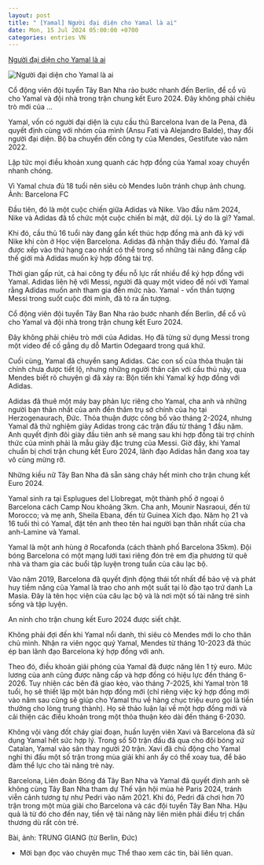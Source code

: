 ```yaml
---
layout: post
title: " [Yamal] Người đại diện cho Yamal là ai"
date: Mon, 15 Jul 2024 05:00:00 +0700
categories: entries VN
---
```

[Người đại diện cho Yamal là ai](https://www.qdnd.vn/the-thao/euro-2024/nguoi-dai-dien-cho-yamal-la-ai-785328)

![Người đại diện cho Yamal là ai](https://file3.qdnd.vn/data/images/0/2024/07/14/upload_2150/hhh.jpeg?w=400)

Cổ động viên đội tuyển Tây Ban Nha rảo bước nhanh đến Berlin, để cổ vũ cho Yamal và đội nhà trong trận chung kết Euro 2024. Đây không phải chiêu trò mới của ...

Yamal, vốn có người đại diện là cựu cầu thủ Barcelona Ivan de la Pena, đã quyết định cùng với nhóm của mình (Ansu Fati và Alejandro Balde), thay đổi người đại diện. Bộ ba chuyển đến công ty của Mendes, Gestifute vào năm 2022.

Lập tức mọi điều khoản xung quanh các hợp đồng của Yamal xoay chuyển nhanh chóng.

Vì Yamal chưa đủ 18 tuổi nên siêu cò Mendes luôn tránh chụp ảnh chung. Ảnh: Barcelona FC

Đầu tiên, đó là một cuộc chiến giữa Adidas và Nike. Vào đầu năm 2024, Nike và Adidas đã tổ chức một cuộc chiến bí mật, dữ dội. Lý do là gì? Yamal.

Khi đó, cầu thủ 16 tuổi này đang gần kết thúc hợp đồng mà anh đã ký với Nike khi còn ở Học viện Barcelona. Adidas đã nhận thấy điều đó. Yamal đã được xếp vào thứ hạng cao nhất có thể trong số những tài năng đẳng cấp thế giới mà Adidas muốn ký hợp đồng tài trợ.

Thời gian gấp rút, cả hai công ty đều nỗ lực rất nhiều để ký hợp đồng với Yamal. Adidas liên hệ với Messi, người đã quay một video để nói với Yamal rằng Adidas muốn anh tham gia đến mức nào. Yamal - vốn thần tượng Messi trong suốt cuộc đời mình, đã tỏ ra ấn tượng.

Cổ động viên đội tuyển Tây Ban Nha rảo bước nhanh đến Berlin, để cổ vũ cho Yamal và đội nhà trong trận chung kết Euro 2024.

Đây không phải chiêu trò mới của Adidas. Họ đã từng sử dụng Messi trong một video để cố gắng dụ dỗ Martin Odegaard trong quá khứ.

Cuối cùng, Yamal đã chuyển sang Adidas. Các con số của thỏa thuận tài chính chưa được tiết lộ, nhưng những người thân cận với cầu thủ này, qua Mendes biết rõ chuyện gì đã xảy ra: Bộn tiền khi Yamal ký hợp đồng với Adidas.

Adidas đã thuê một máy bay phản lực riêng cho Yamal, cha anh và những người bạn thân nhất của anh đến thăm trụ sở chính của họ tại Herzogenaurach, Đức. Thỏa thuận được công bố vào tháng 2-2024, nhưng Yamal đã thử nghiệm giày Adidas trong các trận đấu từ tháng 1 đầu năm. Anh quyết định đôi giày đầu tiên anh sẽ mang sau khi hợp đồng tài trợ chính thức của mình phải là mẫu giày đặc trưng của Messi. Giờ đây, khi Yamal chuẩn bị chơi trận chung kết Euro 2024, lãnh đạo Adidas hẳn đang xoa tay vô cùng mừng rỡ.

Những kiều nữ Tây Ban Nha đã sẵn sàng cháy hết mình cho trận chung kết Euro 2024.

Yamal sinh ra tại Esplugues del Llobregat, một thành phố ở ngoại ô Barcelona cách Camp Nou khoảng 3km. Cha anh, Mounir Nasraoui, đến từ Morocco; và mẹ anh, Sheila Ebana, đến từ Guinea Xích đạo. Năm họ 21 và 16 tuổi thì có Yamal, đặt tên anh theo tên hai người bạn thân nhất của cha anh-Lamine và Yamal.

Yamal là một anh hùng ở Rocafonda (cách thành phố Barcelona 35km). Đội bóng Barcelona có một mạng lưới taxi riêng đón trẻ em địa phương từ quê nhà và tham gia các buổi tập luyện trong tuần của câu lạc bộ.

Vào năm 2019, Barcelona đã quyết định động thái tốt nhất để bảo vệ và phát huy tiềm năng của Yamal là trao cho anh một suất tại lò đào tạo trứ danh La Masia. Đây là tên học viện của câu lạc bộ và là nơi một số tài năng trẻ sinh sống và tập luyện.

An ninh cho trận chung kết Euro 2024 được siết chặt.

Không phải đợi đến khi Yamal nổi danh, thì siêu cò Mendes mới lo cho thân chủ mình. Nhận ra viên ngọc quý Yamal, Mendes từ tháng 10-2023 đã thúc ép ban lãnh đạo Barcelona ký hợp đồng với anh.

Theo đó, điều khoản giải phóng của Yamal đã được nâng lên 1 tỷ euro. Mức lương của anh cũng được nâng cấp và hợp đồng có hiệu lực đến tháng 6-2026. Tuy nhiên các bên đã giao kèo, vào tháng 7-2025, khi Yamal tròn 18 tuổi, họ sẽ thiết lập một bản hợp đồng mới (chỉ riêng việc ký hợp đồng mới vào năm sau cũng sẽ giúp cho Yamal thu về hàng chục triệu euro gọi là tiền thưởng cho lòng trung thành). Họ sẽ thảo luận lại về một hợp đồng mới và cải thiện các điều khoản trong một thỏa thuận kéo dài đến tháng 6-2030.

Không vội vàng đốt cháy giai đoạn, huấn luyện viên Xavi và Barcelona đã sử dụng Yamal hết sức hợp lý. Trong số 50 trận đấu đã qua cho đội bóng xứ Catalan, Yamal vào sân thay người 20 trận. Xavi đã chủ động cho Yamal nghỉ thi đấu một số trận trong mùa giải khi anh ấy có thể xoay tua, để bảo đảm thể lực cho tài năng trẻ này.

Barcelona, Liên đoàn Bóng đá Tây Ban Nha và Yamal đã quyết định anh sẽ không cùng Tây Ban Nha tham dự Thế vận hội mùa hè Paris 2024, tránh viễn cảnh tương tự như Pedri vào năm 2021. Khi đó, Pedri đã chơi hơn 70 trận trong một mùa giải cho Barcelona và các đội tuyển Tây Ban Nha. Hậu quả là từ đó cho đến nay, tiền vệ tài năng này liên miên phải điều trị chấn thương dù rất còn trẻ.

Bài, ảnh: TRUNG GIANG (từ Berlin, Đức)

* Mời bạn đọc vào chuyên mục Thể thao xem các tin, bài liên quan.

